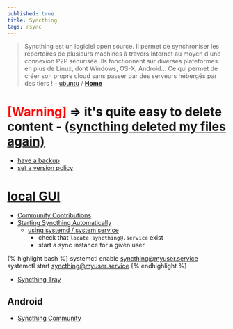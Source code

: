 ```yaml
---
published: true
title: Syncthing
tags: rsync
---
```

> Syncthing est un logiciel open source. Il permet de synchroniser les répertoires de plusieurs machines à travers Internet au moyen d'une connexion P2P sécurisée. Ils fonctionnent sur diverses plateformes en plus de Linux, dont Windows, OS-X, Android… Ce qui permet de créer son propre cloud sans passer par des serveurs hébergés par des tiers ! - [ubuntu](https://doc.ubuntu-fr.org/syncthing) / [**Home**](https://syncthing.net/)

# <span style="color:red">[**Warning**]</span> => it's quite easy to delete content - [(syncthing deleted my files again)](https://forum.syncthing.net/t/syncthing-deleted-my-files-again/15384/5)
- [have a backup](https://www.gkayaalp.com/blog/20190102_syncthing.html)
- [set a version policy](https://docs.syncthing.net/users/versioning.html#simple-file-versioning)

# [**local** GUI](http://localhost:8384/)

- [Community Contributions](https://docs.syncthing.net/users/contrib.html#contributions)
- [Starting Syncthing Automatically](https://docs.syncthing.net/users/autostart.html#linux)
	- [using systemd / system service](https://docs.syncthing.net/users/autostart.html#how-to-set-up-a-system-service)
    	- check that `locate syncthing@.service` exist
        - start a sync instance for a given user
        
{% highlight bash %}
systemctl enable syncthing@myuser.service
systemctl start syncthing@myuser.service
{% endhighlight %}

- [Syncthing Tray](https://github.com/Martchus/syncthingtray)

## Android
- [Syncthing Community](https://play.google.com/store/apps/details?id=com.nutomic.syncthingandroid&hl=en_US)
